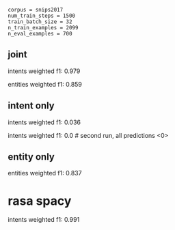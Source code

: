 ```
corpus = snips2017
num_train_steps = 1500
train_batch_size = 32
n_train_examples = 2099
n_eval_examples = 700
```

## joint
intents weighted f1: 0.979

entities weighted f1: 0.859

## intent only
intents weighted f1: 0.036

intents weighted f1: 0.0  # second run, all predictions <0>

## entity only
entities weighted f1: 0.837

# rasa spacy
intents weighted f1: 0.991